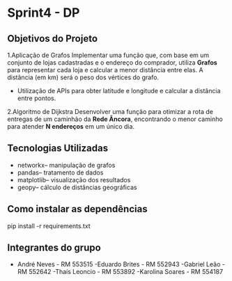 # Sprint4 - DP

## Objetivos do Projeto
1.Aplicação de Grafos
   Implementar uma função que, com base em um conjunto de lojas cadastradas e o endereço do comprador, utiliza **Grafos** para representar cada loja e calcular a menor distância entre elas. A distância (em km) será o peso dos vértices do grafo.  
   - Utilização de APIs para obter latitude e longitude e calcular a distância entre pontos.

2.Algoritmo de Dijkstra 
   Desenvolver uma função para otimizar a rota de entregas de um caminhão da **Rede Âncora**, encontrando o menor caminho para atender **N endereços** em um único dia.

## Tecnologias Utilizadas
- networkx– manipulação de grafos
- pandas– tratamento de dados
- matplotlib– visualização dos resultados
- geopy– cálculo de distâncias geográficas

## Como instalar as dependências
   pip install -r requirements.txt

## Integrantes do grupo
- André Neves - RM 553515
-Eduardo Brites - RM 552943
-Gabriel Leão - RM 552642
-Thaís Leoncio - RM 553892
-Karolina Soares - RM 554187